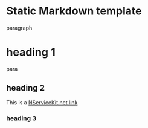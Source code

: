 # Static Markdown template

paragraph

# heading 1

para

## heading 2

This is a [NServiceKit.net link](http://www.NServiceKit.net)

### heading 3


